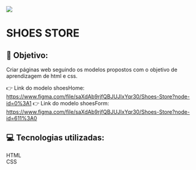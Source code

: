 <img src = "img/logo-color.png"> 

# SHOES STORE 

## 🎯 Objetivo:

Criar páginas web seguindo os modelos propostos com o objetivo de aprendizagem de html e css.

👉 Link do modelo shoesHome: https://www.figma.com/file/saXdAb9rjfQBJUJIxYqr30/Shoes-Store?node-id=0%3A1
👉 Link do modelo shoesForm: https://www.figma.com/file/saXdAb9rjfQBJUJIxYqr30/Shoes-Store?node-id=611%3A0

## 💻 Tecnologias utilizadas:
HTML <br>
CSS